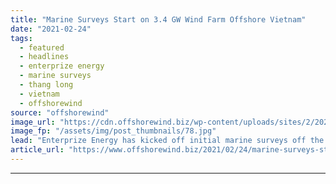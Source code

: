 ```yaml
---
title: "Marine Surveys Start on 3.4 GW Wind Farm Offshore Vietnam"
date: "2021-02-24"
tags: 
  - featured
  - headlines
  - enterprize energy
  - marine surveys
  - thang long
  - vietnam
  - offshorewind
source: "offshorewind"
image_url: "https://cdn.offshorewind.biz/wp-content/uploads/sites/2/2021/02/24111004/Marine-Surveys-Start-on-3.4-GW-Wind-Farm-Offshore-Vietnam.jpg"
image_fp: "/assets/img/post_thumbnails/78.jpg"
lead: "Enterprize Energy has kicked off initial marine surveys off the coast of Binh Thuan"
article_url: "https://www.offshorewind.biz/2021/02/24/marine-surveys-start-on-3-4-gw-wind-farm-offshore-vietnam/"
---
```


---

